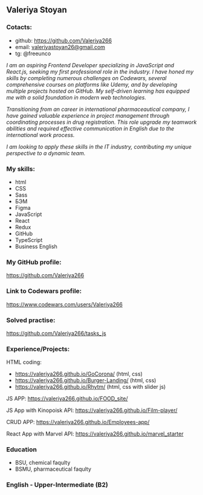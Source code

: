 ## Valeriya Stoyan
### Cotacts:
* github: https://github.com/Valeriya266
* email: valeriyastoyan26@gmail.com
* tg: @freeunco

*I am an aspiring Frontend Developer specializing in JavaScript and React.js, seeking my first professional role in the industry. I have honed my skills by completing numerous challenges on Codewars, several comprehensive courses on platforms like Udemy, and by developing multiple projects hosted on GitHub. My self-driven learning has equipped me with a solid foundation in modern web technologies.*

*Transitioning from an career in  international pharmaceautical company, I have gained valuable experience in project management through coordinating  processes in drug registration. This role upgrade my teamwork abilities and required effective communication in English due to the international work process.* 

*I am looking to apply these skills in the IT industry, contributing my unique perspective to a dynamic team.*  

### My skills:
* html
* CSS
* Sass
* БЭМ
* Figma
* JavaScript
* React
* Redux
* GitHub
* TypeScript
* Business English

### My GitHub profile: 
https://github.com/Valeriya266

### Link to Codewars profile:
https://www.codewars.com/users/Valeriya266

### Solved practise:
https://github.com/Valeriya266/tasks_js

### Experience/Projects:
HTML coding:
* https://valeriya266.github.io/GoCorona/ (html, css)
* https://valeriya266.github.io/Burger-Landing/  (html, css)
* https://valeriya266.github.io/Rhytm/ (html, css with slider js)

JS APP:
https://valeriya266.github.io/FOOD_site/

JS App with Kinopoisk API:
https://valeriya266.github.io/Film-player/

CRUD APP:
https://valeriya266.github.io/Employees-app/

React App with Marvel API:
https://valeriya266.github.io/marvel_starter

### Education
* BSU, chemical faqulty
* BSMU, pharmaceutical faqulty

### English - Upper-Intermediate (B2)
